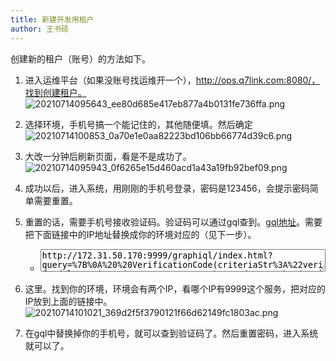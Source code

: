 ```yaml
---
title: 新建开发用租户
author: 王书硕
---
```

创建新的租户（账号）的方法如下。

1. 进入运维平台（如果没账号找运维开一个），http://ops.q7link.com:8080/，找到创建租户。
    ![20210714095643_ee80d685e417eb877a4b0131fe736ffa.png](https://hugo-1256216240.cos.ap-chengdu.myqcloud.com/20210714095643_ee80d685e417eb877a4b0131fe736ffa.png)
2. 选择环境，手机号搞一个能记住的，其他随便填。然后确定
    ![20210714100853_0a70e1e0aa82223bd106bb66774d39c6.png](https://hugo-1256216240.cos.ap-chengdu.myqcloud.com/20210714100853_0a70e1e0aa82223bd106bb66774d39c6.png)
4. 大改一分钟后刷新页面，看是不是成功了。
    ![20210714095943_0f6265e15d460acd1a43a19fb92bef09.png](https://hugo-1256216240.cos.ap-chengdu.myqcloud.com/20210714095943_0f6265e15d460acd1a43a19fb92bef09.png)
5. 成功以后，进入系统，用刚刚的手机号登录，密码是123456，会提示密码简单需要重置。
6. 重置的话，需要手机号接收验证码。验证码可以通过gql查到。[gql地址](http://172.31.50.170:9999/graphiql/index.html?query=%7B%0A%20%20VerificationCode(criteriaStr%3A%22verifyIdFlag%20in%20(%2713344445555%27)%20and%20to_char(expiredTime%2C%20%27yyyymmddhh24miss%27)%20%3E%3D%20to_char(CURRENT_TIMESTAMP%2C%20%27yyyymmddhh24miss%27)%20and%20isUsed%20%3D%20%27false%27%22)%7B%0A%20%20%20%20code%0A%20%20%20%20expiredTime%0A%20%20%20%20verifyIdFlag%0A%20%20%7D%0A%7D)。需要把下面链接中的IP地址替换成你的环境对应的（见下一步）。
    - <textarea style="width:100%;">http://172.31.50.170:9999/graphiql/index.html?query=%7B%0A%20%20VerificationCode(criteriaStr%3A%22verifyIdFlag%20in%20(%2713344445555%27)%20and%20to_char(expiredTime%2C%20%27yyyymmddhh24miss%27)%20%3E%3D%20to_char(CURRENT_TIMESTAMP%2C%20%27yyyymmddhh24miss%27)%20and%20isUsed%20%3D%20%27false%27%22)%7B%0A%20%20%20%20code%0A%20%20%20%20expiredTime%0A%20%20%20%20verifyIdFlag%0A%20%20%7D%0A%7D</textarea>

7. 这里。找到你的环境，环境会有两个IP，看哪个IP有9999这个服务，把对应的IP放到上面的链接中。
![20210714101021_369d2f5f3790121f66d62149fc1803ac.png](https://hugo-1256216240.cos.ap-chengdu.myqcloud.com/20210714101021_369d2f5f3790121f66d62149fc1803ac.png)

8. 在gql中替换掉你的手机号，就可以查到验证码了。然后重置密码，进入系统就可以了。
